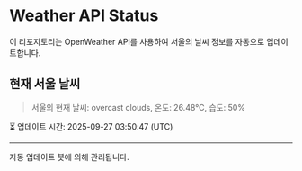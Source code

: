 
# Weather API Status

이 리포지토리는 OpenWeather API를 사용하여 서울의 날씨 정보를 자동으로 업데이트합니다.

## 현재 서울 날씨
> 서울의 현재 날씨: overcast clouds, 온도: 26.48°C, 습도: 50%

⏳ 업데이트 시간: 2025-09-27 03:50:47 (UTC)

---
자동 업데이트 봇에 의해 관리됩니다.
